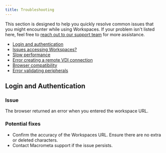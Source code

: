 ```yaml
---
title: Troubleshooting
---
```


This section is designed to help you quickly resolve common issues that you might encounter while using Workspaces. If your problem isn't listed here, feel free to [reach out to our support team](https://support.macrometa.com/hc/en-us/requests/new) for more assistance.

- [Login and authentication](#login-and-authentication)
- [Issues accessing Workspaces?](#problems-accessing-workspaces)
- [Slow performance](*slow-performance)
- [Error creating a remote VDI connection](#creating-a-remote-vdi-connection)
- [Browser compatibility](#browser-compatibility)
- [Error validating peripherals](#error-validating-peripherals)

## Login and Authentication
### Issue

The browser returned an error when you entered the workspace URL.
### Potential fixes

- Confirm the accuracy of the Workspaces URL. Ensure there are no extra or deleted characters. 
- Contact Macrometa support if the issue persists.

